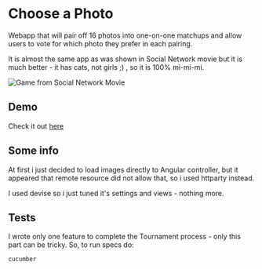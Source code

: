 # Choose a Photo
Webapp that will pair off 16 photos into one-on-one matchups and allow users to vote for which photo they prefer in each pairing.

It is almost the same app as was shown in Social Network movie but it is much better - it has cats, not girls ;) , so it is 100% mi-mi-mi.


![Game from Social Network Movie](http://4.bp.blogspot.com/_OuqJrc-wXgM/TO5co_tAAkI/AAAAAAAAAQs/gwejN5gI9Ak/s1600/the-social-network-review2.jpg)

## Demo

Check it out [here](http://cphoto.herokuapp.com "Choose a Photo") 

## Some info

At first i just decided to load images directly to Angular controller, but it appeared that remote resource did not allow that, so i used httparty instead.

I used devise so i just tuned it's settings and views - nothing more. 

## Tests

I wrote only one feature to complete the Tournament process - only this part can be tricky.
So, to run specs do:

    cucumber


